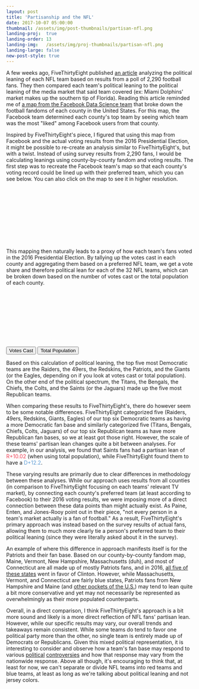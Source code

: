 ```yaml
---
layout: post
title: 'Partisanship and the NFL'
date: 2017-10-07 05:00:00
thumbnail: /assets/img/post-thumbnails/partisan-nfl.png
landing-proj:  true
landing-order: 13
landing-img:   /assets/img/proj-thumbnails/partisan-nfl.png
landing-large: false
new-post-style: true
---
```


A few weeks ago, FiveThirtyEight published [an article](https://fivethirtyeight.com/features/how-every-nfl-teams-fans-lean-politically/) analyzing the political leaning of each NFL team based on results from a poll of 2,290 football fans. They then compared each team's political leaning to the political leaning of the media market that said team covered (ex: Miami Dolphins' market makes up the southern tip of Florida). Reading this article reminded me of [a map from the Facebook Data Science team](https://www.theatlantic.com/technology/archive/2014/09/the-geography-of-nfl-fandom/379729/) that broke down the football fandoms of each county in the United States. For this map, the Facebook team determined each county's top team by seeing which team was the most "liked" among Facebook users from that county. 

Inspired by FiveThirtyEight's piece, I figured that using this map from Facebook and the actual voting results from the 2016 Presidential Election, it might be possible to re-create an analysis similar to FiveThirtyEight's, but with a twist. Instead of using survey results from 2,290 fans, I would be calculating leanings using county-by-county fandom and voting results. The first step was to recreate the Facebook team's map so that each county's voting record could be lined up with their preferred team, which you can see below. You can also click on the map to see it in higher resolution.

<div id='d3-nfl-map-container'>
    <a href="/projects/fivethirtyeight-partisan-nfl/">
    <svg id="d3-nfl-map"></svg>
    </a>
</div>
<link rel="stylesheet" href="/projects/fivethirtyeight-partisan-nfl/css/map.style.css">
<link rel="stylesheet" href="/projects/fivethirtyeight-partisan-nfl/css/small-map.style.css">
<script type="text/javascript" src="/projects/fivethirtyeight-partisan-nfl/js/map.js"></script>

<!-- more -->

This mapping then naturally leads to a proxy of how each team's fans voted in the 2016 Presidential Election. By tallying up the votes cast in each county and aggregating them based on a preferred NFL team, we get a vote share and therefore political lean for each of the 32 NFL teams, which can be broken down based on the number of votes cast or the total population of each county.

<div id='d3-nfl-bar-container'>
    <svg id="d3-nfl-bar"></svg>
    <div id="d3-nfl-bar-buttons">
        <button type="button" id="Vote" class="selected">Votes Cast</button>
        <button type="button" id="Total">Total Population</button>
    </div>
</div>
<link rel="stylesheet" href="/projects/fivethirtyeight-partisan-nfl/css/bar.style.css">
<script type="text/javascript" src="/projects/fivethirtyeight-partisan-nfl/js/bar.js"></script>

Based on this calculation of political leaning, the top five most Democratic teams are the Raiders, the 49ers, the Redskins, the Patriots, and the Giants (or the Eagles, depending on if you look at votes cast or total population). On the other end of the political spectrum, the Titans, the Bengals, the Chiefs, the Colts, and the Saints (or the Jaguars) made up the five most Republican teams.

When comparing these results to FiveThirtyEight's, there do however seem to be some notable differences. FiveThirtyEight categorized five (Raiders, 49ers, Redskins, Giants, Eagles) of our top six Democratic teams as having a more Democratic fan base and similarly categorized five (Titans, Bengals, Chiefs, Colts, Jaguars) of our top six Republican teams as have more Republican fan bases, so we at least got those right. However, the scale of these teams' partisan lean changes quite a bit between analyses. For example, in our analysis, we found that Saints fans had a partisan lean of <span style="color: rgb(239, 64, 86)">R+10.02</span> (when using total population), while FiveThirtyEight found them to have a <span style="color: rgb(91, 155, 213)">D+12.2</span>.

<!-- 
<div id='d3-nfl-compare-container'>
    <svg id="d3-nfl-compare"></svg>
</div>
<link rel="stylesheet" href="/projects/fivethirtyeight-partisan-nfl/css/compare.style.css">
<script type="text/javascript" src="/projects/fivethirtyeight-partisan-nfl/js/compare.js"></script> 
 -->

These varying results are primarily due to clear differences in methodology between these analyses. While our approach uses results from all counties (in comparison to FiveThirtyEight focusing on each teams' relevant TV market), by connecting each county's preferred team (at least according to Facebook) to their 2016 voting results, we were imposing more of a direct connection between these data points than might actually exist. As Paine, Enten, and Jones-Rooy point out in their piece, "not every person in a team's market actually is a fan of football." As a result, FiveThirtyEight's primary approach was instead based on the survey results of actual fans, allowing them to much more clearly tie a person's preferred team to their political leaning (since they were literally asked about it in the survey).

An example of where this difference in approach manifests itself is for the Patriots and their fan base. Based on our county-by-county fandom map, Maine, Vermont, New Hampshire, Massachusetts (duh), and most of Connecticut are all made up of mostly Patriots fans, and in 2016, [all five of these states](https://www.nytimes.com/elections/results/president) went in favor of Clinton. However, while Massachusetts, Vermont, and Connecticut are fairly blue states, Patriots fans from New Hampshire and Maine (and [other pockets of the U.S.](https://fivethirtyeight.com/features/who-hates-the-patriots-the-most/)) may tend to lean quite a bit more conservative and yet may not necessarily be represented as overwhelmingly as their more populated counterparts.

Overall, in a direct comparison, I think FiveThirtyEight's approach is a bit more sound and likely is a more direct reflection of NFL fans' partisan lean. However, while our specific results may vary, our overall trends and takeaways remain consistent. While some teams do tend to favor one political party more than the other, no single team is entirely made up of Democrats or Republicans. Given this mixed political representation, it is interesting to consider and observe how a team's fan base may respond to various [political](https://en.wikipedia.org/wiki/Washington_Redskins_name_controversy) [controversies](https://en.wikipedia.org/wiki/U.S._national_anthem_protests_(2016%E2%80%93present)) and how that response may vary from the nationwide response. Above all though, it's encouraging to think that, at least for now, we can't separate or divide NFL teams into red teams and blue teams, at least as long as we're talking about political leaning and not jersey colors.



